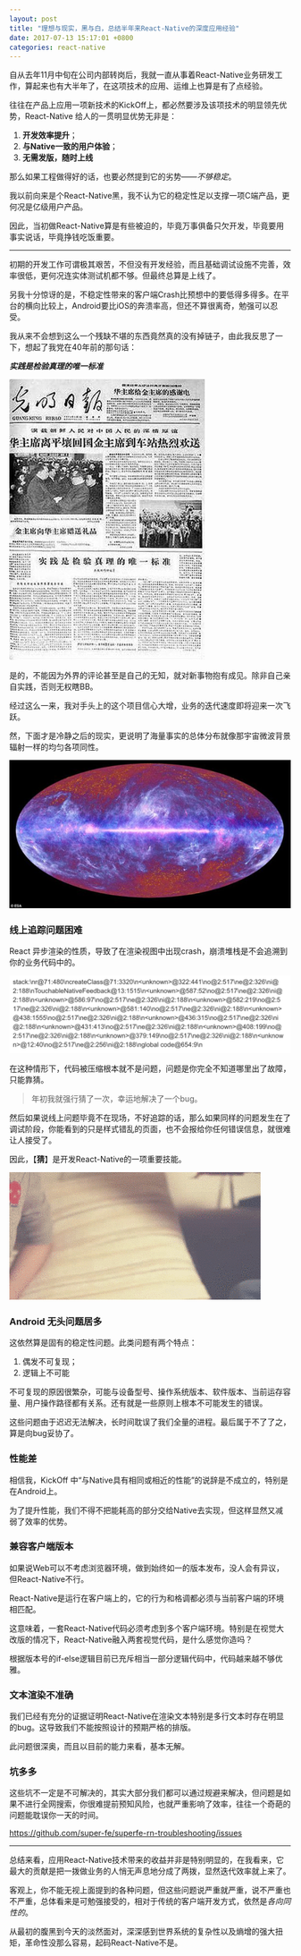 ```yaml
---
layout: post
title: "理想与现实，黑与白，总结半年来React-Native的深度应用经验"
date: 2017-07-13 15:17:01 +0800
categories: react-native
---
```


自从去年11月中旬在公司内部转岗后，我就一直从事着React-Native业务研发工作，算起来也有大半年了，在这项技术的应用、运维上也算是有了点经验。

往往在产品上应用一项新技术的KickOff上，都必然要涉及该项技术的明显领先优势，React-Native 给人的一贯明显优势无非是：
 1. **开发效率提升**；
 2. **与Native一致的用户体验**；
 3. **无需发版，随时上线**

 那么如果工程做得好的话，也要必然提到它的劣势——*不够稳定*。

我以前向来是个React-Native黑，我不认为它的稳定性足以支撑一项C端产品，更何况是亿级用户产品。

因此，当初做React-Native算是有些被迫的，毕竟万事俱备只欠开发，毕竟要用事实说话，毕竟挣钱吃饭重要。

---

初期的开发工作可谓极其艰苦，不但没有开发经验，而且基础调试设施不完善，效率很低，更何况连实体测试机都不够。但最终总算是上线了。

另我十分惊讶的是，不稳定性带来的客户端Crash比预想中的要低得多得多。在平台的横向比较上，Android要比iOS的奔溃率高，但还不算很离奇，勉强可以忍受。

我从来不会想到这么一个残缺不堪的东西竟然真的没有掉链子，由此我反思了一下，想起了我党在40年前的那句话：

***实践是检验真理的唯一标准***

![实践是检验真理的唯一标准](/images/rn/reality.jpg)

是的，不能因为外界的评论甚至是自己的无知，就对新事物抱有成见。除非自己亲自实践，否则无权瞎BB。

经过这么一来，我对手头上的这个项目信心大增，业务的迭代速度即将迎来一次飞跃。

然，下面才是冷静之后的现实，更说明了海量事实的总体分布就像那宇宙微波背景辐射一样的均匀各项同性。

![宇宙微波背景辐射](/images/rn/bg.jpg)

### 线上追踪问题困难

React 异步渲染的性质，导致了在渲染视图中出现crash，崩溃堆栈是不会追溯到你的业务代码中的。

![crash stack](/images/rn/stack.png)

在这种情形下，代码被压缩根本就不是问题，问题是你完全不知道哪里出了故障，只能靠猜。

>年初我就强行猜了一次，幸运地解决了一个bug。

然后如果说线上问题毕竟不在现场，不好追踪的话，那么如果同样的问题发生在了调试阶段，你能看到的只是样式错乱的页面，也不会报给你任何错误信息，就很难让人接受了。

因此，【**猜**】是开发React-Native的一项重要技能。

![石头剪子布](/images/rn/guess.gif)

### Android 无头问题居多

这依然算是固有的稳定性问题。此类问题有两个特点：

1. 偶发不可复现；
2. 逻辑上不可能

不可复现的原因很繁杂，可能与设备型号、操作系统版本、软件版本、当前运存容量、用户操作路径都有关系。还有就是一些原则上根本不可能发生的错误。

这些问题由于迟迟无法解决，长时间耽误了我们全量的进程。最后属于不了了之，算是向bug妥协了。

### 性能差

相信我，KickOff 中“与Native具有相同或相近的性能”的说辞是不成立的，特别是在Android上。

为了提升性能，我们不得不把能耗高的部分交给Native去实现，但这样显然又减弱了效率的优势。

### 兼容客户端版本

如果说Web可以不考虑浏览器环境，做到始终如一的版本发布，没人会有异议，但React-Native不行。

React-Native是运行在客户端上的，它的行为和格调都必须与当前客户端的环境相匹配。

这意味着，一套React-Native代码必须考虑到多个客户端环境。特别是在视觉大改版的情况下，React-Native融入两套视觉代码，是什么感觉你造吗？

根据版本号的if-else逻辑目前已充斥相当一部分逻辑代码中，代码越来越不够优雅。

### 文本渲染不准确

我们已经有充分的证据证明React-Native在渲染文本特别是多行文本时存在明显的bug。这导致我们不能按照设计的预期严格的排版。

此问题很深奥，而且以目前的能力来看，基本无解。

### 坑多多

这些坑不一定是不可解决的，其实大部分我们都可以通过规避来解决，但问题是如果不进行全网搜索，你很难提前预知风险，也就严重影响了效率，往往一个奇葩的问题能耽误你一天的时间。

<https://github.com/super-fe/superfe-rn-troubleshooting/issues>

---

总结来看，应用React-Native技术带来的收益并非是特别明显的，在我看来，它最大的贡献是把一拨做业务的人悄无声息地分成了两拨，显然迭代效率就上来了。

客观上，你不能无视上面提到的各种问题，但这些问题说严重就严重，说不严重也不严重，总体看来是可勉强接受的，相对于传统的客户端开发方式，依然是*各向同性的*。

从最初的腹黑到今天的淡然面对，深深感到世界系统的复杂性以及熵增的强大扭矩，革命性没那么容易，起码React-Native不是。